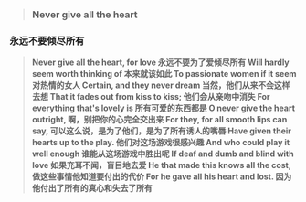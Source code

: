 > ### Never give all the heart
### 永远不要倾尽所有

> **Never give all the heart, for love
永远不要为了爱倾尽所有
Will hardly seem worth thinking of 
本来就该如此
To passionate women if it seem
对热情的女人
Certain, and they never dream
当然，他们从来不会这样去想
That it fades out from kiss to kiss;
他们会从亲吻中消失
For everything that's lovely is
所有可爱的东西都是
O never give the heart outright,
啊，别把你的心完全交出来
For they, for all smooth lips can say,
可以这么说，是为了他们，是为了所有诱人的嘴唇
Have given their hearts up to the play.
他们对这场游戏很感兴趣
And who could play it well enough 
谁能从这场游戏中胜出呢
If deaf and dumb and blind with love
如果充耳不闻，盲目地去爱
He that made this knows all the cost,
做这些事情他知道要付出的代价
For he gave all his heart and lost.
因为他付出了所有的真心和失去了所有**

